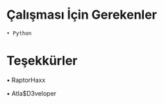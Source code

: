 # Çalışması İçin Gerekenler
~~~~~~~~~~~~~~~~~~~~~~
• Python
~~~~~~~~~~~~~~~~~~~~~~
# Teşekkürler 

• RaptorHaxx 

• Atla$D3veloper

